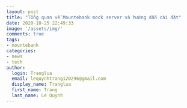 ```yaml
---
layout: post
title: "Tổng quan về Mountebank mock server và hướng dẫn cài đặt"
date: 2020-10-25 22:49:33
image: '/assets/img/'
comments: true
tags:
- mountebank
categories:
- news
- tech
author:
  login: Tranglua
  email: lequynhtrang120296@gmail.com
  display_name: Tranglua
  first_name: Trang
  last_name: Le Quynh
---
```


